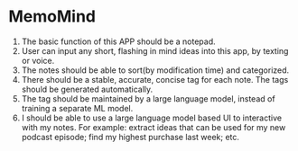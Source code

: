 # MemoMind

1. The basic function of this APP should be a notepad.
2. User can input any short, flashing in mind ideas into this app, by texting or voice.
3. The notes should be able to sort(by modification time) and categorized.
4. There should be a stable, accurate, concise tag for each note. The tags should be generated automatically.
5. The tag should be maintained by a large language model, instead of training a separate ML model.
6. I should be able to use a large language model based UI to interactive with my notes. For example: extract ideas that can be used for my new podcast episode; find my highest purchase last week; etc.
